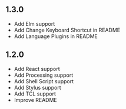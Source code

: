 ## 1.3.0
- Add Elm support
- Add Change Keyboard Shortcut in README
- Add Language Plugins in README

## 1.2.0
- Add React support
- Add Processing support
- Add Shell Script support
- Add Stylus support
- Add TCL support
- Improve README